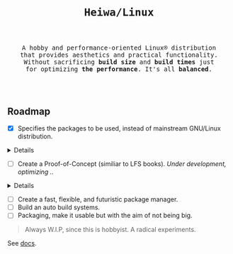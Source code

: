 # <p align="center">`Heiwa/Linux`</p>
<pre><p align="center"><samp>
A hobby and performance-oriented Linux® distribution
that provides aesthetics and practical functionality.
Without sacrificing <b>build size</b> and <b>build times</b> just
for optimizing <b>the performance</b>. It's all <b>balanced</b>.
</samp></p></pre>

<br>

## Roadmap <img alt="" align="right" src="https://badges.pufler.dev/visits/heiwalinux/heiwa?style=flat-square&label=&color=000000&logo=GitHub&logoColor=white&labelColor=373e4d"/>
- [x] Specifies the packages to be used, instead of mainstream GNU/Linux distribution.

<details>
<summary>Details</summary>

<br>

> |  ?  | Kernel and Userspace                               | Packages           | Extended Description           |
> |:---:|----------------------------------------------------|:------------------:|--------------------------------|
> |  ✓  | Low-level Standard Libraries and Toolchain         | Clang/LLVM         | Clean, Fast, and Modern.       |
> |  ✓  | C Dynamic Memory Allocator                         | Microsoft mimalloc | Excellent performance.         |
> |  ✓  | Linux Kernel Patchset                              | Xanmod (CacULE)    | Optimized performance.         |
> |  ✓  | C Runtime Library                                  | musl               | Clean, but not fast as Glibc.  |
> |  ✓  | Build System Tools                                 | GNU                | Most packages depend.          |
> |  ✓  | Native Language Support                            | Gettext-tiny       | Stub of bloated GNU Gettext.   |
> |  ✓  | Secure Socket Layer Library                        | OpenSSL            | Full-featured and Robust.      |
> |  ✓  | Curses (terminal control) Library                  | NetBSD Curses      | Smaller than GNU Ncurses.      |
> |  ✓  | Command Line Interpreter or Shell                  | GNU Bash           | Best implementation.           |
> |  ✓  | Line-editing and History-capabilities Library      | GNU Readline       | Best implementation.           |
> |  ✓  | Deflate or Inflate Algorithm Compression Library   | Zlib-ng            | Next generation.               |
> |  ✓  | Unified Interface for Querying Installed Libraries | Pkgconf            | No circular dependencies.      |
> |  ✓  | Gzip Data Compressor and Decompressor              | Pigz               | Parallel threads support.      |
> |  ✓  | Most Userspace Utility Programs                    | Toybox             | No circular dependencies.      |
> |     | Init and Process Supervision                       | Finit              | F for fast. Fast init.         |
> |  ✓  | Default Text-editor                                | GNU Nano           | I don't use *Vim. :stuck_out_tongue_winking_eye: |

</details>

- [ ] Create a Proof-of-Concept (similiar to LFS books). *Under development, optimizing ..*

<details>
<summary>Details</summary>

<br>

> |  ?  | Stage                                                                                | Status            |
> |:---:|--------------------------------------------------------------------------------------|:-----------------:|
> |  ✓  | 1. [Preparation](./docs/poc/1-Preparation.md)                                        | Finished          |
> |  ✓  | 2. [Stage-0 Clang/LLVM (ft. GNU) Cross-Toolchain](./docs/poc/2-Stage0_Clang_LLVM.md) | Finished          |
> |  ✓  | 3. [Stage-1 Clang/LLVM Toolchain](./docs/poc/3-Stage1_Clang_LLVM.md)                 | Finished          |
> |     | 4. [Final System](./docs/poc/4-Final_System.md)                                      | Under development |
> |     | 5. [System Configuration](./docs/poc/5-System_Configuration.md)                      | Pending           |

</details>

- [ ] Create a fast, flexible, and futuristic package manager.
- [ ] Build an auto build systems.
- [ ] Packaging, make it usable but with the aim of not being big.
> Always W.I.P, since this is hobbyist. A radical experiments.

See [docs](./docs).
